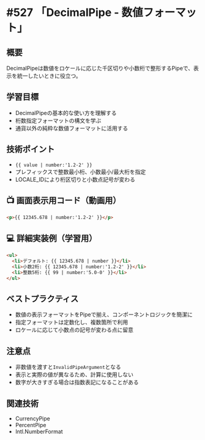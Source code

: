 # #527 「DecimalPipe - 数値フォーマット」

## 概要
DecimalPipeは数値をロケールに応じた千区切りや小数桁で整形するPipeで、表示を統一したいときに役立つ。

## 学習目標
- DecimalPipeの基本的な使い方を理解する
- 桁数指定フォーマットの構文を学ぶ
- 通貨以外の純粋な数値フォーマットに活用する

## 技術ポイント
- `{{ value | number:'1.2-2' }}`
- プレフィックスで整数最小桁、小数最小/最大桁を指定
- LOCALE_IDにより桁区切りと小数点記号が変わる

## 📺 画面表示用コード（動画用）
```html
<p>{{ 12345.678 | number:'1.2-2' }}</p>
```

## 💻 詳細実装例（学習用）
```html
<ul>
  <li>デフォルト: {{ 12345.678 | number }}</li>
  <li>小数2桁: {{ 12345.678 | number:'1.2-2' }}</li>
  <li>整数5桁: {{ 99 | number:'5.0-0' }}</li>
</ul>
```

## ベストプラクティス
- 数値の表示フォーマットをPipeで揃え、コンポーネントロジックを簡潔に
- 指定フォーマットは定数化し、複数箇所で利用
- ロケールに応じて小数点の記号が変わる点に留意

## 注意点
- 非数値を渡すと`InvalidPipeArgument`となる
- 表示と実際の値が異なるため、計算に使用しない
- 数字が大きすぎる場合は指数表記になることがある

## 関連技術
- CurrencyPipe
- PercentPipe
- Intl.NumberFormat
